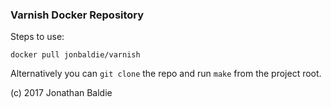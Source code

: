 ### Varnish Docker Repository

Steps to use:

`docker pull jonbaldie/varnish`

Alternatively you can `git clone` the repo and run `make` from the project root.

(c) 2017 Jonathan Baldie
